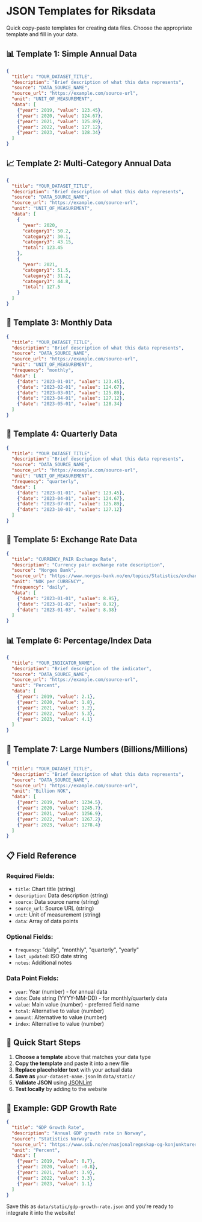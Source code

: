 # JSON Templates for Riksdata

Quick copy-paste templates for creating data files. Choose the appropriate template and fill in your data.

## 📊 Template 1: Simple Annual Data

```json
{
  "title": "YOUR_DATASET_TITLE",
  "description": "Brief description of what this data represents",
  "source": "DATA_SOURCE_NAME",
  "source_url": "https://example.com/source-url",
  "unit": "UNIT_OF_MEASUREMENT",
  "data": [
    {"year": 2019, "value": 123.45},
    {"year": 2020, "value": 124.67},
    {"year": 2021, "value": 125.89},
    {"year": 2022, "value": 127.12},
    {"year": 2023, "value": 128.34}
  ]
}
```

## 📈 Template 2: Multi-Category Annual Data

```json
{
  "title": "YOUR_DATASET_TITLE",
  "description": "Brief description of what this data represents",
  "source": "DATA_SOURCE_NAME",
  "source_url": "https://example.com/source-url",
  "unit": "UNIT_OF_MEASUREMENT",
  "data": [
    {
      "year": 2020,
      "category1": 50.2,
      "category2": 30.1,
      "category3": 43.15,
      "total": 123.45
    },
    {
      "year": 2021,
      "category1": 51.5,
      "category2": 31.2,
      "category3": 44.8,
      "total": 127.5
    }
  ]
}
```

## 📅 Template 3: Monthly Data

```json
{
  "title": "YOUR_DATASET_TITLE",
  "description": "Brief description of what this data represents",
  "source": "DATA_SOURCE_NAME",
  "source_url": "https://example.com/source-url",
  "unit": "UNIT_OF_MEASUREMENT",
  "frequency": "monthly",
  "data": [
    {"date": "2023-01-01", "value": 123.45},
    {"date": "2023-02-01", "value": 124.67},
    {"date": "2023-03-01", "value": 125.89},
    {"date": "2023-04-01", "value": 127.12},
    {"date": "2023-05-01", "value": 128.34}
  ]
}
```

## 📅 Template 4: Quarterly Data

```json
{
  "title": "YOUR_DATASET_TITLE",
  "description": "Brief description of what this data represents",
  "source": "DATA_SOURCE_NAME",
  "source_url": "https://example.com/source-url",
  "unit": "UNIT_OF_MEASUREMENT",
  "frequency": "quarterly",
  "data": [
    {"date": "2023-01-01", "value": 123.45},
    {"date": "2023-04-01", "value": 124.67},
    {"date": "2023-07-01", "value": 125.89},
    {"date": "2023-10-01", "value": 127.12}
  ]
}
```

## 💱 Template 5: Exchange Rate Data

```json
{
  "title": "CURRENCY_PAIR Exchange Rate",
  "description": "Currency pair exchange rate description",
  "source": "Norges Bank",
  "source_url": "https://www.norges-bank.no/en/topics/Statistics/exchange_rates/",
  "unit": "NOK per CURRENCY",
  "frequency": "daily",
  "data": [
    {"date": "2023-01-01", "value": 8.95},
    {"date": "2023-01-02", "value": 8.92},
    {"date": "2023-01-03", "value": 8.98}
  ]
}
```

## 📊 Template 6: Percentage/Index Data

```json
{
  "title": "YOUR_INDICATOR_NAME",
  "description": "Brief description of the indicator",
  "source": "DATA_SOURCE_NAME",
  "source_url": "https://example.com/source-url",
  "unit": "Percent",
  "data": [
    {"year": 2019, "value": 2.1},
    {"year": 2020, "value": 1.8},
    {"year": 2021, "value": 3.2},
    {"year": 2022, "value": 5.3},
    {"year": 2023, "value": 4.1}
  ]
}
```

## 🔢 Template 7: Large Numbers (Billions/Millions)

```json
{
  "title": "YOUR_DATASET_TITLE",
  "description": "Brief description of what this data represents",
  "source": "DATA_SOURCE_NAME",
  "source_url": "https://example.com/source-url",
  "unit": "Billion NOK",
  "data": [
    {"year": 2019, "value": 1234.5},
    {"year": 2020, "value": 1245.7},
    {"year": 2021, "value": 1256.9},
    {"year": 2022, "value": 1267.2},
    {"year": 2023, "value": 1278.4}
  ]
}
```

## 📋 Field Reference

### Required Fields:
- `title`: Chart title (string)
- `description`: Data description (string)
- `source`: Data source name (string)
- `source_url`: Source URL (string)
- `unit`: Unit of measurement (string)
- `data`: Array of data points

### Optional Fields:
- `frequency`: "daily", "monthly", "quarterly", "yearly"
- `last_updated`: ISO date string
- `notes`: Additional notes

### Data Point Fields:
- `year`: Year (number) - for annual data
- `date`: Date string (YYYY-MM-DD) - for monthly/quarterly data
- `value`: Main value (number) - preferred field name
- `total`: Alternative to value (number)
- `amount`: Alternative to value (number)
- `index`: Alternative to value (number)

## 🚀 Quick Start Steps

1. **Choose a template** above that matches your data type
2. **Copy the template** and paste it into a new file
3. **Replace placeholder text** with your actual data
4. **Save as** `your-dataset-name.json` in `data/static/`
5. **Validate JSON** using [JSONLint](https://jsonlint.com/)
6. **Test locally** by adding to the website

## 📝 Example: GDP Growth Rate

```json
{
  "title": "GDP Growth Rate",
  "description": "Annual GDP growth rate in Norway",
  "source": "Statistics Norway",
  "source_url": "https://www.ssb.no/en/nasjonalregnskap-og-konjunkturer",
  "unit": "Percent",
  "data": [
    {"year": 2019, "value": 0.7},
    {"year": 2020, "value": -0.8},
    {"year": 2021, "value": 3.9},
    {"year": 2022, "value": 3.3},
    {"year": 2023, "value": 1.1}
  ]
}
```

Save this as `data/static/gdp-growth-rate.json` and you're ready to integrate it into the website!
